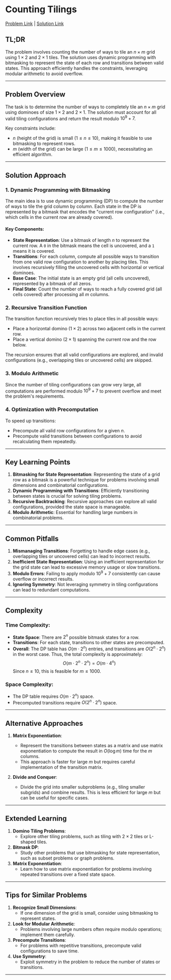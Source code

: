 # Counting Tilings

[Problem Link](https://cses.fi/problemset/task/2181) | [Solution Link](../../solutions/03_Dynamic_Programming/18_2181_Counting_Tilings.cpp)

## TL;DR

The problem involves counting the number of ways to tile an $n \times m$ grid using $1 \times 2$ and $2 \times 1$ tiles. The solution uses dynamic programming with bitmasking to represent the state of each row and transitions between valid states. This approach efficiently handles the constraints, leveraging modular arithmetic to avoid overflow.

---

## Problem Overview

The task is to determine the number of ways to completely tile an $n \times m$ grid using dominoes of size $1 \times 2$ and $2 \times 1$. The solution must account for all valid tiling configurations and return the result modulo $10^9 + 7$. 

Key constraints include:
- $n$ (height of the grid) is small ($1 \leq n \leq 10$), making it feasible to use bitmasking to represent rows.
- $m$ (width of the grid) can be large ($1 \leq m \leq 1000$), necessitating an efficient algorithm.

---

## Solution Approach

### 1. **Dynamic Programming with Bitmasking**
The main idea is to use dynamic programming (DP) to compute the number of ways to tile the grid column by column. Each state in the DP is represented by a bitmask that encodes the "current row configuration" (i.e., which cells in the current row are already covered).

#### Key Components:
- **State Representation**: Use a bitmask of length $n$ to represent the current row. A `0` in the bitmask means the cell is uncovered, and a `1` means it is covered.
- **Transitions**: For each column, compute all possible ways to transition from one valid row configuration to another by placing tiles. This involves recursively filling the uncovered cells with horizontal or vertical dominoes.
- **Base Case**: The initial state is an empty grid (all cells uncovered), represented by a bitmask of all zeros.
- **Final State**: Count the number of ways to reach a fully covered grid (all cells covered) after processing all $m$ columns.

### 2. **Recursive Transition Function**
The transition function recursively tries to place tiles in all possible ways:
- Place a horizontal domino ($1 \times 2$) across two adjacent cells in the current row.
- Place a vertical domino ($2 \times 1$) spanning the current row and the row below.

The recursion ensures that all valid configurations are explored, and invalid configurations (e.g., overlapping tiles or uncovered cells) are skipped.

### 3. **Modulo Arithmetic**
Since the number of tiling configurations can grow very large, all computations are performed modulo $10^9 + 7$ to prevent overflow and meet the problem's requirements.

### 4. **Optimization with Precomputation**
To speed up transitions:
- Precompute all valid row configurations for a given $n$.
- Precompute valid transitions between configurations to avoid recalculating them repeatedly.

---

## Key Learning Points

1. **Bitmasking for State Representation**: Representing the state of a grid row as a bitmask is a powerful technique for problems involving small dimensions and combinatorial configurations.
2. **Dynamic Programming with Transitions**: Efficiently transitioning between states is crucial for solving tiling problems.
3. **Recursive Backtracking**: Recursive approaches can explore all valid configurations, provided the state space is manageable.
4. **Modulo Arithmetic**: Essential for handling large numbers in combinatorial problems.

---

## Common Pitfalls

1. **Mismanaging Transitions**: Forgetting to handle edge cases (e.g., overlapping tiles or uncovered cells) can lead to incorrect results.
2. **Inefficient State Representation**: Using an inefficient representation for the grid state can lead to excessive memory usage or slow transitions.
3. **Modulo Errors**: Failing to apply modulo $10^9 + 7$ consistently can cause overflow or incorrect results.
4. **Ignoring Symmetry**: Not leveraging symmetry in tiling configurations can lead to redundant computations.

---

## Complexity

### Time Complexity:
- **State Space**: There are $2^n$ possible bitmask states for a row.
- **Transitions**: For each state, transitions to other states are precomputed.
- **Overall**: The DP table has $O(m \cdot 2^n)$ entries, and transitions are $O(2^n \cdot 2^n)$ in the worst case. Thus, the total complexity is approximately:
  $$ O(m \cdot 2^n \cdot 2^n) = O(m \cdot 4^n) $$
  Since $n \leq 10$, this is feasible for $m \leq 1000$.

### Space Complexity:
- The DP table requires $O(m \cdot 2^n)$ space.
- Precomputed transitions require $O(2^n \cdot 2^n)$ space.

---

## Alternative Approaches

1. **Matrix Exponentiation**:
   - Represent the transitions between states as a matrix and use matrix exponentiation to compute the result in $O(\log m)$ time for the $m$ columns.
   - This approach is faster for large $m$ but requires careful implementation of the transition matrix.

2. **Divide and Conquer**:
   - Divide the grid into smaller subproblems (e.g., tiling smaller subgrids) and combine results. This is less efficient for large $m$ but can be useful for specific cases.

---

## Extended Learning

1. **Domino Tiling Problems**:
   - Explore other tiling problems, such as tiling with $2 \times 2$ tiles or L-shaped tiles.
2. **Bitmask DP**:
   - Study other problems that use bitmasking for state representation, such as subset problems or graph problems.
3. **Matrix Exponentiation**:
   - Learn how to use matrix exponentiation for problems involving repeated transitions over a fixed state space.

---

## Tips for Similar Problems

1. **Recognize Small Dimensions**:
   - If one dimension of the grid is small, consider using bitmasking to represent states.
2. **Look for Modular Arithmetic**:
   - Problems involving large numbers often require modulo operations; implement them carefully.
3. **Precompute Transitions**:
   - For problems with repetitive transitions, precompute valid configurations to save time.
4. **Use Symmetry**:
   - Exploit symmetry in the problem to reduce the number of states or transitions.

---
